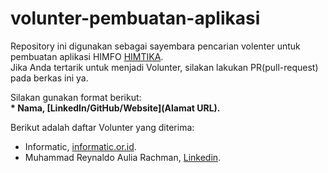 # volunter-pembuatan-aplikasi
Repository ini digunakan sebagai sayembara pencarian volenter untuk pembuatan aplikasi HIMFO [HIMTIKA](https://himtika.cs.unsika.ac.id/).<br>
Jika Anda tertarik untuk menjadi Volunter, silakan lakukan PR(pull-request) pada berkas ini ya.<br>

Silakan gunakan format berikut:<br>
**\* Nama, [LinkedIn/GitHub/Website](Alamat URL).**  

Berikut adalah daftar Volunter yang diterima:
* Informatic, [informatic.or.id](https://informatic.or.id).
* Muhammad Reynaldo Aulia Rachman, [Linkedin](www.linkedin.com/in/muhammadreynaldoauliarachman).



